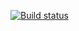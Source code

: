 [![Build status](https://ci.appveyor.com/api/projects/status/92k67tn7qg7oxyuk?svg=true)](https://ci.appveyor.com/project/Ingask/aqa1-3postmanecho)